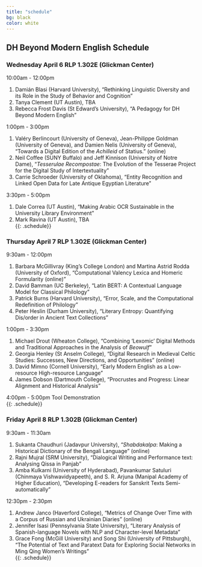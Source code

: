 ```yaml
---
title: "schedule"
bg: black
color: white
---
```


## DH Beyond Modern English Schedule

### Wednesday April 6 RLP 1.302E (Glickman Center)

10:00am - 12:00pm
1.	Damián Blasi (Harvard University), “Rethinking Linguistic Diversity and its Role in the Study of Behavior and Cognition”
2.	Tanya Clement (UT Austin), TBA
3.	Rebecca Frost Davis (St Edward’s University), “A Pedagogy for DH Beyond Modern English”

1:00pm - 3:00pm
1.	Valéry Berlincourt (University of Geneva), Jean-Philippe Goldman (University of Geneva), and Damien Nelis (University of Geneva), “Towards a Digital Edition of the <i>Achilleid</i> of Statius.” (online)
2.	Neil Coffee (SUNY Buffalo) and Jeff Kinnison (University of Notre Dame), “<i>Tesserulae Recompostae</i>: The Evolution of the Tesserae Project for the Digital Study of Intertextuality”
3.	Carrie Schroeder (University of Oklahoma), “Entity Recognition and Linked Open Data for Late Antique Egyptian Literature”

3:30pm - 5:00pm
1.	Dale Correa (UT Austin), “Making Arabic OCR Sustainable in the University Library Environment”
2.	Mark Ravina (UT Austin), TBA  
{{: .schedule}}

### Thursday April 7 RLP 1.302E (Glickman Center)

9:30am - 12:00pm
1.	Barbara McGillivray (King’s College London) and Martina Astrid Rodda (University of Oxford), “Computational Valency Lexica and Homeric Formularity (online)”
2.	David Bamman (UC Berkeley), “Latin BERT: A Contextual Language Model for Classical Philology”
3.	Patrick Burns (Harvard University), “Error, Scale, and the Computational Redefinition of Philology”
4.	Peter Heslin (Durham University), “Literary Entropy: Quantifying Dis/order in Ancient Text Collections”

1:00pm - 3:30pm
1.	Michael Drout (Wheaton College), “Combining ‘Lexomic’ Digital Methods and Traditional Approaches in the Analysis of <i>Beowulf</i>”
2.	Georgia Henley (St Anselm College), “Digital Research in Medieval Celtic Studies: Successes, New Directions, and Opportunities” (online)
3.	David Mimno (Cornell University), “Early Modern English as a Low-resource High-resource Language”
4.	James Dobson (Dartmouth College), “Procrustes and Progress: Linear Alignment and Historical Analysis”

4:00pm - 5:00pm Tool Demonstration  
{{: .schedule}}

### Friday April 8 RLP 1.302B (Glickman Center)

9:30am - 11:30am
1.	Sukanta Chaudhuri (Jadavpur University), “<i>Shabdakalpa</i>: Making a Historical Dictionary of the Bengali Language” (online)
2.	Rajni Mujral (SRM University), “Dialogical Writing and Performance text: Analysing Qissa in Panjab”
3.	Amba Kulkarni (University of Hyderabad), Pavankumar Satuluri (Chinmaya Vishwavidyapeeth), and S. R. Arjuna (Manipal Academy of Higher Education), “Developing E-readers for Sanskrit Texts Semi-automatically”

12:30pm - 2:30pm
1.	Andrew Janco (Haverford College), “Metrics of Change Over Time with a Corpus of Russian and Ukrainian Diaries” (online)
2.	Jennifer Isasi (Pennsylvania State University), “Literary Analysis of Spanish-language Novels with NLP and Character-level Metadata”
3.	Grace Fong (McGill University) and Song Shi (University of Pittsburgh), “The Potential of Text and Paratext Data for Exploring Social Networks in Ming Qing Women’s Writings”  
{{: .schedule}}
